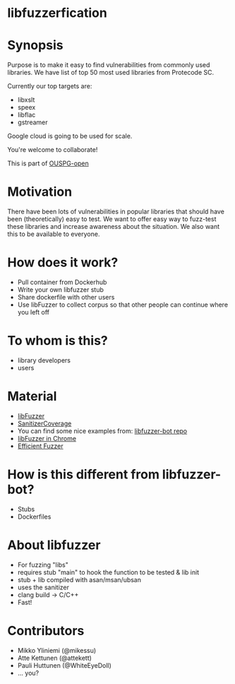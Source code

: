 
# libfuzzerfication



# Synopsis
Purpose is to make it easy to find vulnerabilities from commonly used libraries. We have list of top 50 most used libraries from Protecode SC.

Currently our top targets are:
* libxslt
* speex
* libflac
* gstreamer

Google cloud is going to be used for scale.

You're welcome to collaborate!

This is part of [OUSPG-open](https://github.com/ouspg/ouspg-open)

# Motivation
There have been lots of vulnerabilities in popular libraries that should have been (theoretically) easy to test. We want to offer easy way to fuzz-test these libraries and increase awareness about the situation. We also want this to be available to everyone.

# How does it work?
* Pull container from Dockerhub
* Write your own libfuzzer stub
* Share dockerfile with other users
* Use libFuzzer to collect corpus so that other people can continue where you left off

# To whom is this?
* library developers
* users

# Material

* [libFuzzer](http://llvm.org/docs/LibFuzzer.html)
* [SanitizerCoverage](http://clang.llvm.org/docs/SanitizerCoverage.html)
* You can find some nice examples from: [libfuzzer-bot repo](https://github.com/google/libfuzzer-bot)
* [libFuzzer in Chrome](https://chromium.googlesource.com/chromium/src/+/master/testing/libfuzzer/README.md)
* [Efficient Fuzzer](https://chromium.googlesource.com/chromium/src/+/master/testing/libfuzzer/efficient_fuzzer.md)

# How is this different from libfuzzer-bot?
* Stubs
* Dockerfiles

# About libfuzzer
* For fuzzing "libs"
* requires stub "main" to hook the function to be tested & lib init
* stub + lib compiled with asan/msan/ubsan
* uses the sanitizer
* clang build -> C/C++
* Fast!

# Contributors
* Mikko Yliniemi (@mikessu)
* Atte Kettunen (@attekett)
* Pauli Huttunen (@WhiteEyeDoll)
* ... you?
